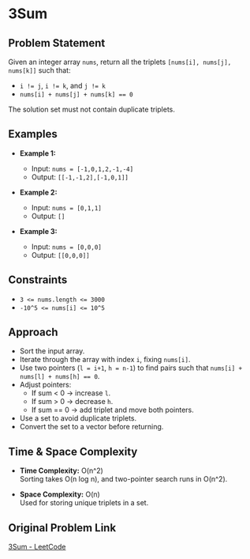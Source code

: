 # 3Sum

## Problem Statement

Given an integer array `nums`, return all the triplets `[nums[i], nums[j], nums[k]]` such that:
- `i != j`, `i != k`, and `j != k`
- `nums[i] + nums[j] + nums[k] == 0`

The solution set must not contain duplicate triplets.

## Examples

- **Example 1:**
  - Input: `nums = [-1,0,1,2,-1,-4]`
  - Output: `[[-1,-1,2],[-1,0,1]]`

- **Example 2:**
  - Input: `nums = [0,1,1]`
  - Output: `[]`

- **Example 3:**
  - Input: `nums = [0,0,0]`
  - Output: `[[0,0,0]]`

## Constraints

- `3 <= nums.length <= 3000`
- `-10^5 <= nums[i] <= 10^5`

## Approach

- Sort the input array.
- Iterate through the array with index `i`, fixing `nums[i]`.
- Use two pointers (`l = i+1`, `h = n-1`) to find pairs such that `nums[i] + nums[l] + nums[h] == 0`.
- Adjust pointers:
  - If sum < 0 → increase `l`.
  - If sum > 0 → decrease `h`.
  - If sum == 0 → add triplet and move both pointers.
- Use a set to avoid duplicate triplets.
- Convert the set to a vector before returning.

## Time & Space Complexity

- **Time Complexity:** O(n^2)  
  Sorting takes O(n log n), and two-pointer search runs in O(n^2).

- **Space Complexity:** O(n)  
  Used for storing unique triplets in a set.

## Original Problem Link

[3Sum - LeetCode](https://leetcode.com/problems/3sum/)
